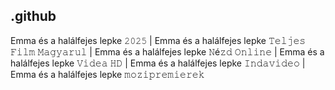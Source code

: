 ## .github

Emma és a halálfejes lepke 𝟸𝟶𝟸𝟻 | Emma és a halálfejes lepke 𝚃𝚎𝚕𝚓𝚎𝚜 𝙵𝚒𝚕𝚖 𝙼𝚊𝚐𝚢𝚊𝚛𝚞𝚕 | Emma és a halálfejes lepke 𝙽é𝚣𝚍 𝙾𝚗𝚕𝚒𝚗𝚎 | Emma és a halálfejes lepke 𝚅𝚒𝚍𝚎𝚊 𝙷𝙳 | Emma és a halálfejes lepke 𝙸𝚗𝚍𝚊𝚟𝚒𝚍𝚎𝚘 | Emma és a halálfejes lepke 𝚖𝚘𝚣𝚒𝚙𝚛𝚎𝚖𝚒𝚎𝚛𝚎𝚔

